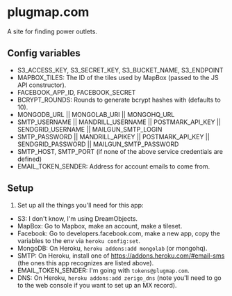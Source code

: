 plugmap.com
===========

A site for finding power outlets.

## Config variables

- S3_ACCESS_KEY, S3_SECRET_KEY, S3_BUCKET_NAME, S3_ENDPOINT
- MAPBOX_TILES: The ID of the tiles used by MapBox (passed to the JS API constructor).
- FACEBOOK_APP_ID, FACEBOOK_SECRET
- BCRYPT_ROUNDS: Rounds to generate bcrypt hashes with (defaults to 10).
- MONGODB_URL || MONGOLAB_URI || MONGOHQ_URL
- SMTP_USERNAME || MANDRILL_USERNAME || POSTMARK_API_KEY || SENDGRID_USERNAME || MAILGUN_SMTP_LOGIN
- SMTP_PASSWORD || MANDRILL_APIKEY || POSTMARK_API_KEY || SENDGRID_PASSWORD || MAILGUN_SMTP_PASSWORD
- SMTP_HOST, SMTP_PORT (if none of the above service credentials are defined)
- EMAIL_TOKEN_SENDER: Address for account emails to come from.

## Setup

1. Set up all the things you'll need for this app:
  
  - S3: I don't know, I'm using DreamObjects.
  - MapBox: Go to Mapbox, make an account, make a tileset.
  - Facebook: Go to developers.facebook.com, make a new app, copy the variables to the env via `heroku config:set`.
  - MongoDB: On Heroku, `heroku addons:add mongolab` (or mongohq).
  - SMTP: On Heroku, install one of https://addons.heroku.com/#email-sms (the ones this app recognizes are listed above).
  - EMAIL_TOKEN_SENDER: I'm going with `tokens@plugmap.com`.
  - DNS: On Heroku, `heroku addons:add zerigo_dns` (note you'll need to go to the web console if you want to set up an MX record).
